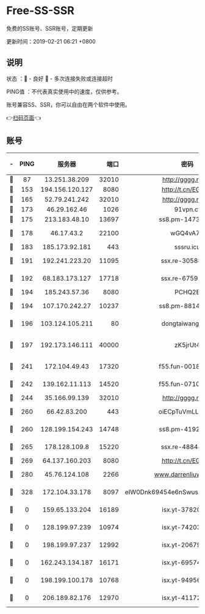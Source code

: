# Free-SS-SSR

免费的SS账号、SSR账号，定期更新

更新时间：2019-02-21 06:21 +0800

## 说明

状态     ：🙂 - 良好 🙁 - 多次连接失败或连接超时

PING值   ：不代表真实使用中的速度，仅供参考。

账号兼容SS、SSR，你可以自由在两个软件中使用。

👉[扫码页面](https://liesauer.github.io/free-ss-ssr.github.io/)👈

## 账号

|-|PING|服务器|端口|密码|加密方式|区域|
|:----:|:----:|:-----:|-----:|:----:|:----:|:----:|
|🙂|87|13.251.38.209|32010|http://gggg.rocks|chacha20|SG|
|🙂|153|194.156.120.127|8080|http://t.cn/EGJIyrl|rc4-md5|RU|
|🙂|165|52.79.241.242|32010|http://gggg.rocks|chacha20|KR|
|🙂|173|46.29.162.46|1026|91vpn.cf|rc4-md5|RU|
|🙂|175|213.183.48.10|13697|ss8.pm-14730262|rc4-md5|RU|
|🙂|178|46.17.43.2|22100|wGQ4vA7D|aes-256-gcm|RU|
|🙂|183|185.173.92.181|443|sssru.icu|rc4-md5|RU|
|🙂|191|192.241.223.20|11095|ssx.re-30588279|aes-256-cfb|US|
|🙂|192|68.183.173.127|17718|ssx.re-67591839|aes-256-cfb|US|
|🙂|194|185.243.57.36|8080|PCHQ2E|rc4-md5|US|
|🙂|194|107.170.242.27|10237|ss8.pm-88140208|aes-256-cfb|US|
|🙂|196|103.124.105.211|80|dongtaiwang.com|aes-256-cfb|US|
|🙂|197|192.173.146.111|40000|zK5jrUt4|chacha20-ietf-poly1305|US|
|🙂|241|172.104.49.43|17320|f55.fun-00182763|aes-256-cfb|SG|
|🙂|242|139.162.11.113|14520|f55.fun-07100280|aes-256-cfb|SG|
|🙂|244|35.166.99.139|32010|http://gggg.rocks|chacha20|US|
|🙂|260|66.42.83.200|443|oiECpTuVmLLxk4Ts|aes-256-cfb|US|
|🙂|260|128.199.154.243|14748|ss8.pm-41926117|aes-256-cfb|SG|
|🙂|265|178.128.109.8|15220|ssx.re-48844991|aes-256-cfb|SG|
|🙂|269|64.137.160.203|8080|http://t.cn/EGJIyrl|rc4-md5|CA|
|🙂|280|45.76.124.108|2266|www.darrenliuwei.com|aes-256-cfb|AU|
|🙂|328|172.104.33.178|8097|eIW0Dnk69454e6nSwuspv9DmS201tQ0D|aes-256-cfb|SG|
|🙁|0|159.65.133.204|16189|isx.yt-37820855|aes-256-cfb|SG|
|🙁|0|128.199.97.239|10974|isx.yt-74203101|aes-256-cfb|SG|
|🙁|0|198.199.97.237|12992|isx.yt-20679076|aes-256-cfb|US|
|🙁|0|162.243.134.187|16171|isx.yt-69574996|aes-256-cfb|US|
|🙁|0|198.199.100.178|10768|isx.yt-94956112|aes-256-cfb|US|
|🙁|0|206.189.82.176|12970|isx.yt-41172883|aes-256-cfb|SG|
